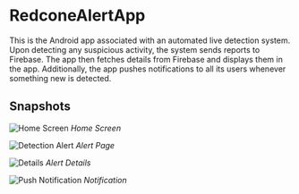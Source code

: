 # RedconeAlertApp

This is the Android app associated with an automated live detection system. Upon detecting any suspicious activity, the system sends reports to Firebase. The app then fetches details from Firebase and displays them in the app. Additionally, the app pushes notifications to all its users whenever something new is detected.

## Snapshots

![Home Screen](https://drive.google.com/file/d/1sXrfg4TN33ZR5BVhipal_50DH_dHS_OT/view?usp=sharing)
*Home Screen*

![Detection Alert](https://drive.google.com/file/d/1ZyCXegNeLXHvDRuxRmHeMh2D6be--EF3/view?usp=sharing)
*Alert Page*

![Details](https://drive.google.com/file/d/1hl4PYF1_HYQQzQCBX-PC2rNTcC_tkEsF/view?usp=sharing)
*Alert Details*

![Push Notification](https://drive.google.com/file/d/1rLlKJCQYl3eYuUKL6hHlF3OJrVQi-_g3/view?usp=sharing)
*Notification*
